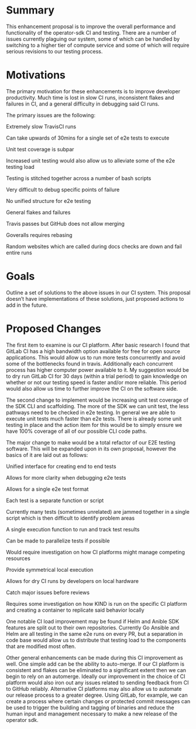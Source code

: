 # Summary

This enhancement proposal is to improve the overall performance and functionality of the operator-sdk CI and testing. There are a number of issues currently plaguing our system, some of which can be handled by switching to a higher tier of compute service and some of which will require serious revisions to our testing process.

# Motivations

The primary motivation for these enhancements is to improve developer productivity. Much time is lost in slow CI runs, inconsistent flakes and failures in CI, and a general difficulty in debugging said CI runs. 

The primary issues are the following:

Extremely slow TravisCI runs

Can take upwards of 30mins for a single set of e2e tests to execute

Unit test coverage is subpar

Increased unit testing would also allow us to alleviate some of the e2e testing load

Testing is stitched together across a number of bash scripts

Very difficult to debug specific points of failure

No unified structure for e2e testing

General flakes and failures

Travis passes but GitHub does not allow merging

Goveralls requires rebasing

Random websites which are called during docs checks are down and fail entire runs

# Goals

Outline a set of solutions to the above issues in our CI system. This proposal doesn’t have implementations of these solutions, just proposed actions to add in the future.

# Proposed Changes

The first item to examine is our CI platform. After basic research I found that GitLab CI has a high bandwidth option available for free for open source applications. This would allow us to run more tests concurrently and avoid some of the bottlenecks found in travis. Additionally each concurrent process has higher computer power available to it. My suggestion would be to dry run GitLab CI for 30 days (within a trial period) to gain knowledge on whether or not our testing speed is faster and/or more reliable. This period would also allow us time to further improve the CI on the software side.

The second change to implement would be increasing unit test coverage of the SDK CLI and scaffolding. The more of the SDK we can unit test, the less pathways need to be checked in e2e testing. In general we are able to execute unit tests much faster than e2e tests. There is already some unit testing in place and the action item for this would be to simply ensure we have 100% coverage of all of our possible CLI code paths.

The major change to make would be a total refactor of our E2E testing software. This will be expanded upon in its own proposal, however the basics of it are laid out as follows:

Unified interface for creating end to end tests

Allows for more clarity when debugging e2e tests

Allows for a single e2e test format

Each test is a separate function or script

Currently many tests (sometimes unrelated) are jammed together in a single script which is then difficult to identify problem areas

A single execution function to run and track test results

Can be made to parallelize tests if possible 

Would require investigation on how CI platforms might manage competing resources

Provide symmetrical local execution

Allows for dry CI runs by developers on local hardware

Catch major issues before reviews

Requires some investigation on how KIND is run on the specific CI platform and creating a container to replicate said behavior locally


One notable CI load improvement may be found if Helm and Anible SDK features are split out to their own repositories. Currently Go Ansible and Helm are all testing in the same e2e runs on every PR, but a separation in code base would allow us to distribute that testing load to the components that are modified most often.

Other general enhancements can be made during this CI improvement as well. One simple add can be the ability to auto-merge. If our CI platform is consistent and flakes can be eliminated to a significant extent then we can begin to rely on an automerge. Ideally our improvement in the choice of CI platform would also iron out any issues related to sending feedback from CI to GitHub reliably. 
Alternative CI platforms may also allow us to automate our release process to a greater degree. Using GitLab, for example, we can create a process where certain changes or protected commit messages can be used to trigger the building and tagging of binaries and reduce the human input and management necessary to make a new release of the operator sdk. 
